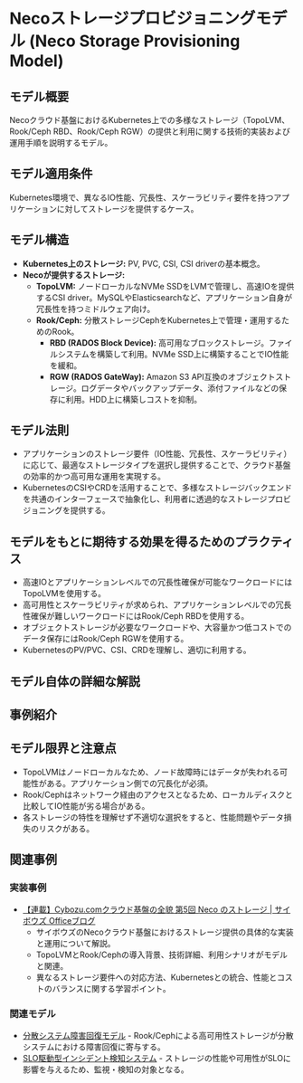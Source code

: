 # Necoストレージプロビジョニングモデル (Neco Storage Provisioning Model)

## モデル概要
Necoクラウド基盤におけるKubernetes上での多様なストレージ（TopoLVM、Rook/Ceph RBD、Rook/Ceph RGW）の提供と利用に関する技術的実装および運用手順を説明するモデル。

## モデル適用条件
Kubernetes環境で、異なるIO性能、冗長性、スケーラビリティ要件を持つアプリケーションに対してストレージを提供するケース。

## モデル構造
- **Kubernetes上のストレージ:** PV, PVC, CSI, CSI driverの基本概念。
- **Necoが提供するストレージ:**
    - **TopoLVM:** ノードローカルなNVMe SSDをLVMで管理し、高速IOを提供するCSI driver。MySQLやElasticsearchなど、アプリケーション自身が冗長性を持つミドルウェア向け。
    - **Rook/Ceph:** 分散ストレージCephをKubernetes上で管理・運用するためのRook。
        - **RBD (RADOS Block Device):** 高可用なブロックストレージ。ファイルシステムを構築して利用。NVMe SSD上に構築することでIO性能を緩和。
        - **RGW (RADOS GateWay):** Amazon S3 API互換のオブジェクトストレージ。ログデータやバックアップデータ、添付ファイルなどの保存に利用。HDD上に構築しコストを抑制。

## モデル法則
- アプリケーションのストレージ要件（IO性能、冗長性、スケーラビリティ）に応じて、最適なストレージタイプを選択し提供することで、クラウド基盤の効率的かつ高可用な運用を実現する。
- KubernetesのCSIやCRDを活用することで、多様なストレージバックエンドを共通のインターフェースで抽象化し、利用者に透過的なストレージプロビジョニングを提供する。

## モデルをもとに期待する効果を得るためのプラクティス
- 高速IOとアプリケーションレベルでの冗長性確保が可能なワークロードにはTopoLVMを使用する。
- 高可用性とスケーラビリティが求められ、アプリケーションレベルでの冗長性確保が難しいワークロードにはRook/Ceph RBDを使用する。
- オブジェクトストレージが必要なワークロードや、大容量かつ低コストでのデータ保存にはRook/Ceph RGWを使用する。
- KubernetesのPV/PVC、CSI、CRDを理解し、適切に利用する。

## モデル自体の詳細な解説

## 事例紹介

## モデル限界と注意点
- TopoLVMはノードローカルなため、ノード故障時にはデータが失われる可能性がある。アプリケーション側での冗長化が必須。
- Rook/Cephはネットワーク経由のアクセスとなるため、ローカルディスクと比較してIO性能が劣る場合がある。
- 各ストレージの特性を理解せず不適切な選択をすると、性能問題やデータ損失のリスクがある。

## 関連事例

### 実装事例
- [【連載】Cybozu.comクラウド基盤の全貌 第5回 Neco のストレージ | サイボウズ Officeブログ](https://blog.cybozu.io/entry/2025/07/18/113000)
  - サイボウズのNecoクラウド基盤におけるストレージ提供の具体的な実装と運用について解説。
  - TopoLVMとRook/Cephの導入背景、技術詳細、利用シナリオがモデルと関連。
  - 異なるストレージ要件への対応方法、Kubernetesとの統合、性能とコストのバランスに関する学習ポイント。

### 関連モデル
- [分散システム障害回復モデル](/knowledge/02_Container/SRE/分散システム障害回復モデル.md) - Rook/Cephによる高可用性ストレージが分散システムにおける障害回復に寄与する。
- [SLO駆動型インシデント検知システム](/knowledge/04_Code/SRE/SLO駆動型インシデント検知システム.md) - ストレージの性能や可用性がSLOに影響を与えるため、監視・検知の対象となる。
